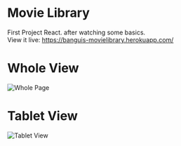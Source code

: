 # Movie Library
First Project React. after watching some basics.<br/>
View it live: https://banguis-movielibrary.herokuapp.com/

# Whole View
![Whole Page](https://github.com/MarkVergelBanguis/movielibrary/blob/master/img/1.png)


# Tablet View
![Tablet View](https://github.com/MarkVergelBanguis/movielibrary/blob/master/img/3.png)






